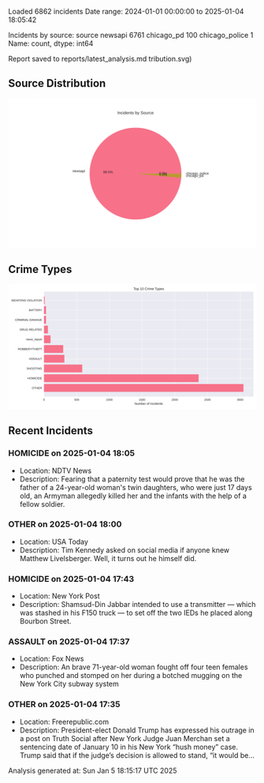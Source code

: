 
Loaded 6862 incidents
Date range: 2024-01-01 00:00:00 to 2025-01-04 18:05:42

Incidents by source:
source
newsapi           6761
chicago_pd         100
chicago_police       1
Name: count, dtype: int64

Report saved to reports/latest_analysis.md
tribution.svg)

## Source Distribution
![Source Distribution](images/source_distribution.svg)

## Crime Types
![Crime Types](images/crime_types.svg)

## Recent Incidents

### HOMICIDE on 2025-01-04 18:05
- Location: NDTV News
- Description: Fearing that a paternity test would prove that he was the father of a 24-year-old woman&#039;s twin daughters, who were just 17 days old, an Armyman allegedly killed her and the infants with the help of a fellow soldier.


### OTHER on 2025-01-04 18:00
- Location: USA Today
- Description: Tim Kennedy asked on social media if anyone knew Matthew Livelsberger. Well, it turns out he himself did.


### HOMICIDE on 2025-01-04 17:43
- Location: New York Post
- Description: Shamsud-Din Jabbar intended to use a transmitter — which was stashed in his F150 truck — to set off the two IEDs he placed along Bourbon Street.


### ASSAULT on 2025-01-04 17:37
- Location: Fox News
- Description: An brave 71-year-old woman fought off four teen females who punched and stomped on her during a botched mugging on the New York City subway system


### OTHER on 2025-01-04 17:35
- Location: Freerepublic.com
- Description: President-elect Donald Trump has expressed his outrage in a post on Truth Social after New York Judge Juan Merchan set a sentencing date of January 10 in his New York “hush money” case. Trump said that if the judge’s decision is allowed to stand, “it would be…

Analysis generated at: Sun Jan  5 18:15:17 UTC 2025
